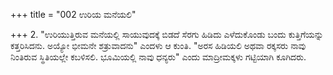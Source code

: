 +++
title = "002 ಉರಿಯ ಮನೆಯಲಿ"

+++
2. "ಉರಿಯುತ್ತಿರುವ ಮನೆಯಲ್ಲಿ ಸಾಯುವುದಕ್ಕೆ ಬಿಡದೆ ಸೆರಗು ಹಿಡಿದು ಎಳೆದುಕೊಂಡು ಬಂದು ಕುತ್ತಿಗೆಯನ್ನು ಕತ್ತರಿಸಿದನು. ಅಯ್ಯೋ ಭೀಮನೇ ಶತ್ರುವಾದನು" ಎಂದಳು ಆ ಕುಂತಿ. "ಅರಸ ಹಿಡಿಯಲಿ ಅಥವಾ ರಕ್ಕಸರು ನಾವು ನಿಂತಿರುವ ಸ್ಥಿತಿಯಲ್ಲೇ ಕಬಳಿಸಲಿ. ಭೂಮಿಯಲ್ಲಿ ನಾವು ಧನ್ಯರು" ಎಂದು ಮಾದ್ರೀಮಕ್ಕಳು ಗಟ್ಟಿಯಾಗಿ ಕೂಗಿದರು.